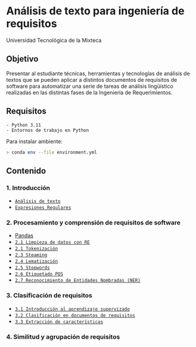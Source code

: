 # Análisis de texto para ingeniería de requisitos

Universidad Tecnológica de la Mixteca

## Objetivo

Presentar al estudiante técnicas, herramientas y tecnologías de análisis de textos que se pueden aplicar a distintos documentos de requisitos de software para automatizar una serie de tareas de análisis lingüístico realizadas en las distintas fases de la Ingeniería de Requerimientos.

## Requisitos

    - Python 3.11
    - Entornos de trabajo en Python

Para instalar ambiente:

```bash
> conda env --file environment.yml  
```

## Contenido

### 1. Introducción

- [`Análisis de texto`](./01-intro/README.md)
- [`Expresiones Regulares`](./01-intro/README.md)
  
### 2. Procesamiento y comprensión de requisitos de software

- [Pandas](./02-processing_understanding/00-previos/00_numpy_pandas.ipynb)
- [`2.1 Limpieza de datos con RE`](./02-processing_understanding/01-data_cleaning/README.md)
- [`2.1 Tokenización`](./02-processing_understanding/02-tokenization/README.md)
- [`2.3 Steaming`](./02-processing_understanding/03_stemming/README.md)
- [`2.4 Lematización`](./02-processing_understanding/04-lemmatization/README.md)
- [`2.5 Stopwords`](./02-processing_understanding/05-stopwords/README.md)
- [`2.6 Etiquetado POS`](./02-processing_understanding/06-Pos/REDME.md)
- [`2.7 Reconocimiento de Entidades Nombradas (NER)`](./02-processing_understanding/07-NER/README.md)

### 3. Clasificación de requisitos

- [`3.1 Introducción al aprendizaje supervizado`]()
- [`3.2 Clasificación en documentos de requisitos`]()
- [`3.3 Extracción de características`]()

### 4. Similitud y agrupación de requisitos
